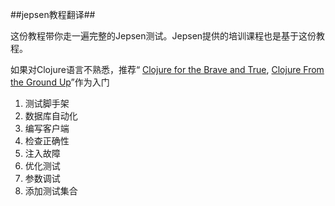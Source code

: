 ##jepsen教程翻译##

这份教程带你走一遍完整的Jepsen测试。Jepsen提供的培训课程也是基于这份教程。

如果对Clojure语言不熟悉，推荐“ [Clojure for the Brave and True](http://www.braveclojure.com/), [Clojure From the Ground Up](https://aphyr.com/posts/301-clojure-from-the-ground-up-welcome)”作为入门

1. 测试脚手架
2. 数据库自动化
3. 编写客户端
4. 检查正确性
5. 注入故障
6. 优化测试
7. 参数调试
8. 添加测试集合

